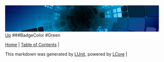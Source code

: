 ![](../Content/LCore-banner-small.png "")
[Up](BadgeColor.md)
###BadgeColor
#Green

[Home](../../README.md) | [Table of Contents](../../TableOfContents.md) | 


This markdown was generated by [LUnit](https://github.com/CodeSingularity/LUnit), powered by [LCore](https://github.com/CodeSingularity/LCore) | 

